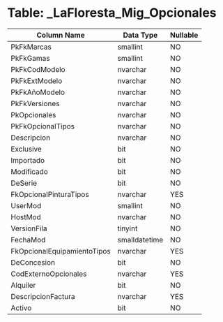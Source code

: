 # Table: _LaFloresta_Mig_Opcionales

| Column Name | Data Type | Nullable |
|-------------|-----------|----------|
| PkFkMarcas | smallint | NO |
| PkFkGamas | smallint | NO |
| PkFkCodModelo | nvarchar | NO |
| PkFkExtModelo | nvarchar | NO |
| PkFkAñoModelo | nvarchar | NO |
| PkFkVersiones | nvarchar | NO |
| PkOpcionales | nvarchar | NO |
| PkFkOpcionalTipos | nvarchar | NO |
| Descripcion | nvarchar | NO |
| Exclusive | bit | NO |
| Importado | bit | NO |
| Modificado | bit | NO |
| DeSerie | bit | NO |
| FkOpcionalPinturaTipos | nvarchar | YES |
| UserMod | smallint | NO |
| HostMod | nvarchar | NO |
| VersionFila | tinyint | NO |
| FechaMod | smalldatetime | NO |
| FkOpcionalEquipamientoTipos | nvarchar | YES |
| DeConcesion | bit | NO |
| CodExternoOpcionales | nvarchar | YES |
| Alquiler | bit | NO |
| DescripcionFactura | nvarchar | YES |
| Activo | bit | NO |
